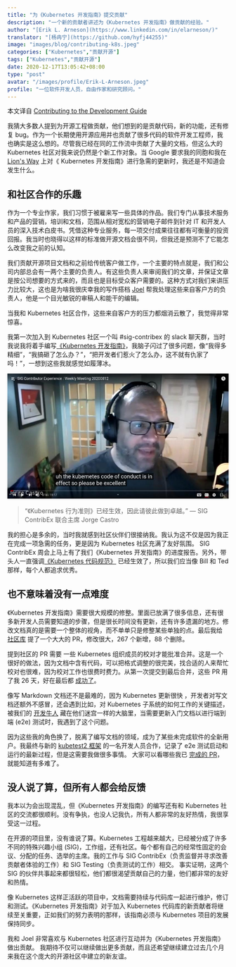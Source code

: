 ```yaml
---
title: "为《Kubernetes 开发指南》提交贡献"
description: "一个新的贡献者讲述为《Kubernetes 开发指南》做贡献的经验。"
author: "[Erik L. Arneson](https://www.linkedin.com/in/elarneson/)"
translator: "[杨冉宁](https://github.com/hyfj44255)"
image: "images/blog/contributing-k8s.jpeg"
categories: ["Kubernetes","贡献开源"]
tags: ["Kubernetes","贡献开源"]
date: 2020-12-17T13:05:42+08:00
type: "post"
avatar: "/images/profile/Erik-L-Arneson.jpeg"
profile: "一位软件开发人员，自由作家和研究顾问。"
---
```


本文译自 [Contributing to the Development Guide](https://www.kubernetes.dev/blog/2020/09/28/contributing-to-the-development-guide/)

我猜大多数人提到为开源工程做贡献，他们想到的是贡献代码，新的功能，还有修复 bug。作为一个长期使用开源应用并也贡献了很多代码的软件开发工程师，我也确实是这么想的。尽管我已经在同的工作流中贡献了大量的文档，但这么大的 Kubernetes 社区对我来说仍然是个新工作对象。当 Google 要求我的同胞和我在 [Lion's Way](https://lionswaycontent.com/) 上对《 Kubernetes 开发指南》进行急需的更新时，我还是不知道会发生什么。

## 和社区合作的乐趣
作为一个专业作家，我们习惯于被雇来写一些具体的作品。我们专门从事技术服务和产品的营销，培训和文档，范围从相对宽松的营销电子邮件到针对 IT 和开发人员的深入技术白皮书。凭借这种专业服务，每一项交付成果往往都有可衡量的投资回报。我当时也晓得以这样的标准做开源文档会很不同，但我还是预测不了它能怎么改变我之前的认知。

我们贡献开源项目文档和之前给传统客户做工作，一个主要的特点就是，我们和公司内部总会有一两个主要的负责人。有这些负责人来审阅我们的文章，并保证文章是按公司想要的方式来的，而且也是目标受众客户需要的。这种方式对我们来讲压力比较大，这也是为啥我很庆幸我的写作搭档 [Joel](https://twitter.com/JoelByronBarker) 帮我处理这些来自客户方的负责人，他是一个目光敏锐的审稿人和能干的编辑。

当我和 Kubernetes 社区合作，这些来自客户方的压力都烟消云散了，我觉得非常惊喜。

我第一次加入到 Kubernetes 社区一个叫 #sig-contribex 的 slack 聊天群，当时我说我将着手编写[《Kubernetes 开发指南》](https://github.com/kubernetes/community/blob/master/contributors/devel/development.md)，我脑子闪过了很多问题，像“我得多精细”，“我搞砸了怎么办？”，“把开发者们惹火了怎么办，这不就有仇家了吗！”，一想到这些我就感觉如履薄冰。

![img](images/jorge-castro-code-of-conduct.jpg)

>“《Kubernetes 行为准则》已经生效，因此请彼此做到卓越。” — SIG ContribEx 联合主席 Jorge Castro

我的担心是多余的，当时我就感到社区伙伴们很接纳我。我认为这不仅是因为我正在完成一项急需的任务，更是因为 Kubernetes 社区充满了友好氛围。 SIG ContribEx 周会上马上有了我们《Kubernetes 开发指南》的进度报告。另外，带头人一直强调[《Kubernetes 代码规范》](https://www.kubernetes.dev/resources/code-of-conduct/) 已经生效了，所以我们应当像 Bill 和 Ted 那样，每个人都追求优秀。

## 也不意味着没有一点难度

《Kubernetes 开发指南》需要很大规模的修整。里面已放满了很多信息，还有很多新开发人员需要知道的步骤，但是很长时间没有更新，还有许多遗漏的地方。修改文档真的是需要一个整体的视角，而不单单只是修整某些单独的点。最后我给 [社区库](https://github.com/kubernetes/community) 提了一个大大的 PR，修改很大，267 个新增，88 个删除。

提到社区的 PR 需要 一些 Kubernetes 组织成员的校对才能批准合并。这是一个很好的做法，因为文档中含有代码，可以把格式调整的很完美，找合适的人来帮忙校对也很难，因为校对工作也很费时费力。从第一次提交到最后合并，这些 PR 用了我 26 天，好在最后都 [成功了](https://github.com/kubernetes/community/pull/5003)。

像写 Markdown 文档还不是最难的，因为 Kubernetes 更新很快 ，开发者对写文档还额外不感冒，还会遇到比如，对 Kubernetes 子系统的如何工作的关键描述，被我们的 [开发牛人](https://github.com/amwat) 藏在他们迷宫一样的大脑里，当需要更新入门文档以进行端到端 (e2e) 测试时，我遇到了这个问题。

因为这些我的角色换了，脱离了编写文档的领域，成为了某些未完成软件的全新用户。我最终与新的 [kubetest2 框架](https://github.com/kubernetes-sigs/kubetest2) 的一名开发人员合作，记录了 e2e 测试启动和运行的最新过程，但是这需要我做很多事情。 大家可以看哪些我已 [完成的 PR](https://github.com/kubernetes/community/pull/5045)，就能知道有多难了。

## 没人说了算，但所有人都会给反馈

我本以为会出现混乱，但《Kubernetes 开发指南》的编写还有和 Kubernetes 社区的交流都很顺利。没有争执，也没人记我仇，所有人都非常的友好热情，我很享受这一过程。

在开源的项目里，没有谁说了算。Kubernetes 工程越来越大，已经被分成了许多不同的特殊兴趣小组 (SIG)，工作组，还有社区。每个都有自己的经常性固定的会议、分配的任务、选举的主席。我的工作与 SIG ContribEx（负责监督并寻求改善贡献者体验的工作）和 SIG Testing（负责测试的工作）相交。 事实证明，这两个 SIG 的伙伴共事起来都很轻松，他们都很渴望贡献自己的力量，他们都非常的友好和热情。

像 Kubernetes 这样正活跃的项目中，文档需要持续与代码库一起进行维护，修订和测试。《Kubernetes 开发指南》对于加入 Kubernetes 代码库的新贡献者将继续至关重要，正如我们的努力表明的那样，该指南必须与 Kubernetes 项目的发展保持同步。

我和 Joel 非常喜欢与 Kubernetes 社区进行互动并为《Kubernetes 开发指南》做出贡献。 我期待不仅可以继续做出更多贡献，而且还希望继续建立过去几个月来我在这个庞大的开源社区中建立的新友谊。
